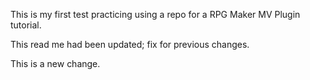 This is my first test practicing using a repo for a RPG Maker MV Plugin tutorial.

This read me had been updated; fix for previous changes.

This is a new change.